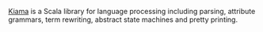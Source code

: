 [Kiama](https://github.com/inkytonik/kiama) is a Scala library for language processing including parsing, attribute grammars, term rewriting, abstract state machines and pretty printing.
